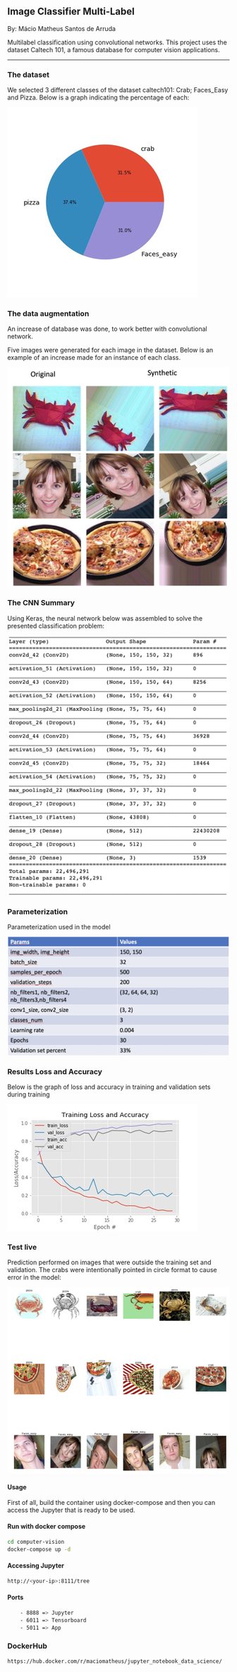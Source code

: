 ## Image Classifier Multi-Label

By: Mácio Matheus Santos de Arruda

Multilabel classification using convolutional networks. This project uses the dataset Caltech 101, a famous database for computer vision applications.

------

### The dataset

We selected 3 different classes of the dataset caltech101: Crab; Faces_Easy and Pizza. Below is a graph indicating the percentage of each:

![Pie](https://raw.githubusercontent.com/macio-matheus/computer-vision/master/docs/pie.jpg)


### The data augmentation

An increase of database was done, to work better with convolutional network.

Five images were generated for each image in the dataset. Below is an example of an increase made for an instance of each class.

![Data Aug](https://raw.githubusercontent.com/macio-matheus/computer-vision/master/docs/data_aug.png)


### The CNN Summary

Using Keras, the neural network below was assembled to solve the presented classification problem:

![CNN](https://raw.githubusercontent.com/macio-matheus/computer-vision/master/docs/network_summary.png)


### Parameterization

Parameterization used in the model

![Params](https://raw.githubusercontent.com/macio-matheus/computer-vision/master/docs/params_model.png)


### Results Loss and Accuracy

Below is the graph of loss and accuracy in training and validation sets during training

![loss_and_accuracy](https://raw.githubusercontent.com/macio-matheus/computer-vision/master/docs/loss_acc_plt.jpg)


### Test live

Prediction performed on images that were outside the training set and validation. The crabs were intentionally pointed in circle format to cause error in the model:

![result](https://raw.githubusercontent.com/macio-matheus/computer-vision/master/docs/result.png)


#### Usage
First of all, build the container using docker-compose and then you can 
access the Jupyter that is ready to be used.

#### Run with docker compose
```sh
cd computer-vision
docker-compose up -d
```

#### Accessing Jupyter
```sh
http://<your-ip>:8111/tree
```

#### Ports
```sh
    - 8888 => Jupyter
    - 6011 => Tensorboard
    - 5011 => App
```

### DockerHub
```sh
https://hub.docker.com/r/maciomatheus/jupyter_notebook_data_science/
```
